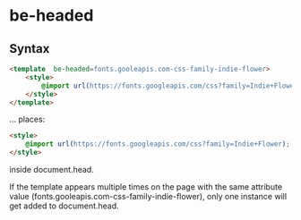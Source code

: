 # be-headed

## Syntax

```html
<template  be-headed=fonts.gooleapis.com-css-family-indie-flower>
    <style>
        @import url(https://fonts.googleapis.com/css?family=Indie+Flower);
    </style>
</template>
```

... places:

```html
<style>
    @import url(https://fonts.googleapis.com/css?family=Indie+Flower);
</style>
```

inside document.head.

If the template appears multiple times on the page with the same attribute value (fonts.gooleapis.com-css-family-indie-flower), only one instance will get added to document.head.